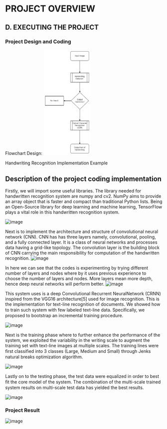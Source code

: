 # PROJECT OVERVIEW
## D. EXECUTING THE PROJECT
### Project Design and Coding
Flowchart Design:
<img src="assets/Flowchart_Diagram.png" width="30%">

Handwriting Recognition Implementation Example

## Description of the project coding implementation

Firstly, we will import some useful libraries. The library needed for handwritten recognition system are numpy and cv2. NumPy aims to provide an array object that is faster and compact than traditional Python lists.  Being an Open-Source library for deep learning and machine learning, TensorFlow plays a vital role in this handwritten recognition system. 

![image](https://user-images.githubusercontent.com/121591873/211891793-867aaa22-6f9f-4fa2-8e8d-c2954eb0e59b.png)

Next is to implement the architecture and structure of convolutional neural network (CNN). CNN has has three layers namely, convolutional, pooling, and a fully connected layer. It is a class of neural networks and processes data having a grid-like topology. The convolution layer is the building block of CNN carrying the main responsibility for computation of the handwritten recognition. 
![image](https://user-images.githubusercontent.com/121591873/211895073-1b824961-a0de-485e-a1f4-9c29f1aced46.png) 

In here we can see that the codes is experimenting by trying different number of layers and nodes where by it uses previous experience to choose the number of layers and nodes. More layers mean more depth, hence deep neural networks will perform better. 
![image](https://user-images.githubusercontent.com/121591873/211897040-19434e96-a32f-41f9-961e-b53bcb7cbf16.png)

This system uses is a deep Convolutional Recurrent NeuralNetwork (CRNN) inspired from the VGG16 architecture[5] used for image recognition. This is the implementation 
for text-line recognition of documents. We showed how to train such system with few labeled text-line data. Speciﬁcally, we proposed to bootstrap an incremental training procedure.

![image](https://user-images.githubusercontent.com/121591873/211899293-bd232e9b-948a-4d07-aa18-d201e4cfde7a.png)

Next is the training phase where to further enhance the performance of the system, we exploited the variability in the writing scale to augment the training set with text-line images at multiple scales. The training lines were ﬁrst classiﬁed into 3 classes (Large, Medium and Small) through Jenks natural breaks optimization algorithm.

![image](https://user-images.githubusercontent.com/121591873/211899860-a289464e-0aee-4103-884a-d6fb8517f5ae.png)

Lastly on to the testing phase, the test data were equalized in order to best ﬁt the core model of the system. The combination of the multi-scale trained system results on multi-scale test data has yielded the best results. 

![image](https://user-images.githubusercontent.com/121591873/211901252-ef0ff9b8-71ea-4e23-8ee0-3d49289d84f4.png)

### Project Result

![image](https://user-images.githubusercontent.com/121591873/211905291-d853463a-caa4-4376-a018-61ca0a36b4d8.png)






